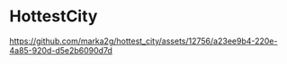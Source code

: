 # HottestCity

https://github.com/marka2g/hottest_city/assets/12756/a23ee9b4-220e-4a85-920d-d5e2b6090d7d

